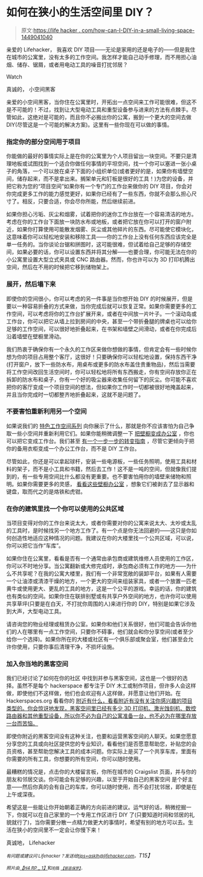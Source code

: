 # 如何在狭小的生活空间里 DIY？

> 原文:[https://life hacker . com/how-can-I-DIY-in-a-small-living-space-1449041040](https://lifehacker.com/how-can-i-diy-in-a-small-living-space-1449041040)

亲爱的 Lifehacker，
我喜欢 DIY 项目——无论是家用的还是电子的——但是我住在城市的公寓里，没有太多的工作空间。我怎样才能自己动手修理，而不用担心油烟、储存、锯屑，或者用电动工具的噪音打扰邻居？

Watch

真诚的，
小空间黑客

亲爱的小空间黑客，当你住在公寓里时，开拓出一点空间来工作可能很难，但这不是不可能的！不过，找到让大型电动工具和重型设备参与进来的方法有点棘手。尽管如此，这绝对是可能的，而且你不必搬出你的公寓，搬到一个更大的空间去做 DIY(尽管这是一个可能的解决方案)。这里有一些你现在可以做的事情。

### 指定你的部分空间用于项目

你能做的最好的事情实际上是在你的公寓里为个人项目留出一块空间。不要只是清理地板或试图找到一个适合你做任何事情的平坦空间，找一个你可以塞进一张小桌子的角落，一个可以放在桌子下面的小组织单位(或者更好的是，如果你有墙壁空间，储存起来，而不是拿出来。搁架单元和钉板是很好的工具！)为您的设备，并把它称为您的“项目空间”如果你有一个专门的工作台来做你的 DIY 项目，你会对你完成更多工作的能力感觉更好，如果你已经有了一些东西，你就不会那么担心尺寸了。相反，只要合适，你会尽你所能，然后继续前进。

如果你担心污垢、灰尘和烟雾，试着把你的迷你工作台放在一个容易清洁的地方。考虑在你的工作台下面放一块防水布或地板，或者把它放在你可以打开的窗户附近，如果你打算使用可能散发烟雾、灰尘或其他碎片的东西。尽可能使它模块化，这意味着你可以轻松地安装和移除工具——你的工作台上没有任何东西应该完全是单一任务的。当你谈论台锯和拼图时，这可能很难，但试着给自己足够的存储空间，如果必要的话，你可以设置东西并将其分解——也要合理，你可能无法在你的小公寓里设置大型立式夹具或 CNC 路由器。然而，你也许可以为 3D 打印机腾出空间，然后在不用的时候把它移到储物架上。

### 展开，然后塌下来

即使你的空间很小，你可以考虑的另一件事是当你想开始 DIY 的时候展开，但是要以一种容易折叠的方式来做，当你完成后就可以恢复正常。如果你需要更多的工作空间，可以考虑将你的工作台扩展开来，或者在中间放一片叶子。一个滚动岛或工作台，你可以把它从墙上拉到房间的中央，甚至一个带折叠腿的牌桌也可以给你足够的工作空间，可以很好地折叠起来，在书架和墙壁之间滑动，或者在你完成后沿着墙壁在壁橱里滑动。

我们热衷于确保你有一个永久的工作区来做你想做的事情，但肯定会有一些时候你想为你的项目占用整个客厅，这很好！只要确保你可以轻松地设置，保持东西干净(打开窗户，放下一些防水布，用桌布或更多的防水布盖住贵重物品)，然后当需要将工作空间改回生活空间时，你可以轻松地将所有东西搬走，你有空间存放你正在拆卸的防水布和桌子，你有一个好的吸尘器来收集任何留下的灰尘。你可能不喜欢把你的客厅变成一个项目空间的想法，但如果你工作时一切都被很好地掩盖起来，并且当你完成时一切都整齐地折叠起来，这就不是问题了。

### 不要害怕重新利用另一个空间

如果说我们的 [特色工作空间系列](http://lifehacker.com/tag/featured-workspace) 向你展示了什么，那就是你不应该害怕为自己争取一些小空间并重新利用它们。如果你能稍微调整一下 [把壁橱变成办公室](https://lifehacker.com/how-can-i-turn-my-closet-into-an-office-5981662) ，你也可以把它变成工作台。我们甚至 [有一个一步一步的转变指南](http://lifehacker.com/how-to-turn-a-spare-closet-into-a-home-office-511745443) ，尽管它更倾向于把你的备用衣柜变成一个办公工作台，而不是 DIY 工作台。

尽管如此，你还是可以拿起球杆，安装一些电源板，一些任务照明，使用工具和材料的架子，而不是小工具和书籍，然后去工作！这不是一吨的空间，但就像我们提到的，有一些专用空间比什么都没有更重要。也不要害怕用你的墙壁来储物和照明。如果你需要更多的灵感， [看看这些壁橱办公室](http://lifehacker.com/5482759/get-space+efficient-inspiration-from-closet-offices) ，想象它们被剥去了显示器和键盘，取而代之的是烙铁和虎钳。

### 在你的建筑里找一个你可以使用的公共区域

当项目变得对你的工作台来说太大，或者你需要对你的公寓来说太大、太吵或太乱的工具时，是时候找另一个地方工作了。有一个点是你无法回避的——这只是你如何创造性地适应这种情况的问题。我建议在你的大楼里找一个公共区域，可以说，你可以把它当作“车库”。

如果你住在公寓里，看看是否有一个通常由承包商或建筑维修人员使用的工作区，你可以不时地分享。当公寓翻新或大修完成时，承包商必须有工作的地方——为什么不共享呢？在我的公寓大楼里，我们有一个非常宽敞的装卸平台，如果有人需要一个让油漆或清漆干燥的地方，一个更大的空间来组装家具，或者一个放置一匹老黄牛或使用更大、更乱的工具的地方，这是一个公平的游戏。幸运的话，你的建筑也有类似的空间。如果你住在联排别墅或有共享户外空间的地方，也许你可以使用共享草坪(只要是在白天，不打扰你周围的人)来进行你的 DIY，特别是如果它涉及到大声，大型电动工具。

请咨询您的物业经理或租赁办公室。如果你和他们关系很好，他们可能会告诉你他们的人在哪里有一点工作空间，只要你不碍事，他们就会和你分享空间(或者至少给你一个选择)。如果你所在的大楼或社区有一个俱乐部或聚会室，他们甚至会允许你使用，只要你事后清理干净，不损坏设施。

### 加入你当地的黑客空间

我们已经讨论了如何在你的社区 中找到并参与黑客空间，这也是一个很好的选择。虽然不是每个 hackerspace 都专注于 DIY 木工或制作项目，但许多人会这样做，即使他们不这样做，他们也会欢迎有人这样做，并愿意让他们开始。在 Hackerspaces.org 看看你的 [附近有什么，看看附近有没有关注你感兴趣的项目类型的。你会惊讶地发现，黑客空间里已经有多少 3D 打印机、激光蚀刻机、数控路由器和其他重型设备，所以你不必为自己的公寓准备一台，也不必为在哪里存放一台而苦恼。](http://hackerspaces.org/wiki/)

即使你附近的黑客空间没有这种关注，也要和运营黑客空间的人聊天。如果您愿意分享您的工具或向社区提供您的专业知识，看看他们是否愿意帮助您，补贴您的会员资格，甚至帮助您解决工具的成本问题。你实际上是买了一个共享车库，里面有你需要的所有工具，你想要的所有空间，你可以随时使用。

最糟糕的情况是，点击你的大楼留言板，你所在城市的 Craigslist 页面，并与你的朋友和邻居交谈。你可能会有足够的兴趣，以至于开始自己的黑客空间 是个好主意——然后你真的会有自己的车库，你可以随时使用，而不会打扰邻居，即使是在上午或深夜。

希望这是一些能让你开始朝着正确的方向前进的建议。运气好的话，稍微挖掘一下，你就可以在自己家里的一个专用工作区进行 DIY 了(只要知道时间和邻居的礼貌就行了)，当你需要分散一点精力做更大的事情时，希望有别的地方可以去。生活在狭小的空间里不一定会让你慢下来！

真诚地，
Lifehacker

*<small>有问题或建议问 Lifehacker？发送给</small>*[*<small>tips+asklh@lifehacker.com</small>*](mailto:tips+asklh@lifehacker.com)*<small>。</small>T15】*

*<small>照片由</small>*[*<small>【H4 RP _ 1】</small>*](http://www.flickr.com/photos/85638163@N00/4650445665/)<small>和<small>拍摄</small> [*<small>【邪恶保罗】</small>*](http://www.flickr.com/photos/30553515@N00/159877346/)*<small>，</small>*</small>